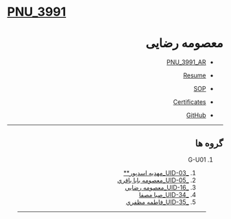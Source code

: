# [PNU_3991](https://github.com/AliRazavi-edu/PNU_3991#TOC)

<div dir="rtl">
   
# معصومه رضایی 


- [PNU_3991_AR](https://github.com/rezaeimasumeh/PNU_3991_AR)

- [Resume](https://rezaeimasumeh.github.io)

- [SOP](https://rezaeimasumeh.github.io/sop/)

- [Certificates](https://github.com/rezaeimasumeh/javascript-evidence/blob/main/javascript.jpg)

- [GitHub](https://github.com/rezaeimasumeh)




------------------

## گروه ها


1. G-U01
    1. [_UID-03_مهديه اسدپور**](https://github.com/AliRazavi-edu/PNU_3991/tree/master/_BSc/UserInterfaceDesgin/1322110_01/03_%D9%85%D9%87%D8%AF%D9%8A%D9%87%20%D8%A7%D8%B3%D8%AF%D9%BE%D9%88%D8%B1)    
    1. [_UID-05_معصومه بابا باقري](https://github.com/AliRazavi-edu/PNU_3991/tree/master/_BSc/UserInterfaceDesgin/1322110_01/05_%D9%85%D8%B9%D8%B5%D9%88%D9%85%D9%87%20%D8%A8%D8%A7%D8%A8%D8%A7%20%D8%A8%D8%A7%D9%82%D8%B1%D9%8A)    
    1. [_UID-16_معصومه رضايي](https://github.com/AliRazavi-edu/PNU_3991/tree/master/_BSc/UserInterfaceDesgin/1322110_01/16_%D9%85%D8%B9%D8%B5%D9%88%D9%85%D9%87%20%D8%B1%D8%B6%D8%A7%D9%8A%D9%8A)    
    1. [_UID-34_صبا مصفا](https://github.com/AliRazavi-edu/PNU_3991/tree/master/_BSc/UserInterfaceDesgin/1322110_01/35_%D8%B5%D8%A8%D8%A7%20%D9%85%D8%B5%D9%81%D8%A7)    
    1. [_UID-35_فاطمه مظفري](https://github.com/AliRazavi-edu/PNU_3991/tree/master/_BSc/UserInterfaceDesgin/1322110_01/36_%D9%81%D8%A7%D8%B7%D9%85%D9%87%20%D9%85%D8%B8%D9%81%D8%B1%D9%8A)   
    
    -------------
